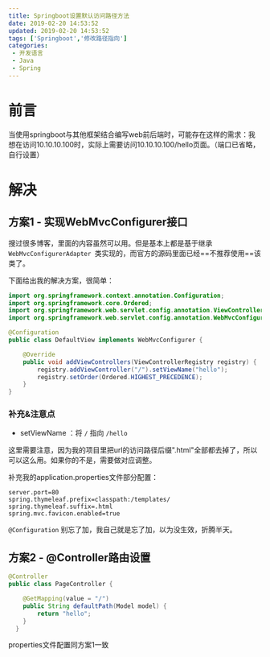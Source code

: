 ```yaml
---
title: Springboot设置默认访问路径方法
date: 2019-02-20 14:53:52
updated: 2019-02-20 14:53:52
tags: ['Springboot','修改路径指向']
categories: 
 - 开发语言
 - Java
 - Spring
---
```


# 前言

当使用springboot与其他框架结合编写web前后端时，可能存在这样的需求：我想在访问10.10.10.100时，实际上需要访问10.10.10.100/hello页面。（端口已省略，自行设置）

# 解决
## 方案1 - 实现WebMvcConfigurer接口
搜过很多博客，里面的内容虽然可以用。但是基本上都是基于继承`WebMvcConfigurerAdapter `类实现的，而官方的源码里面已经==不推荐使用==该类了。

下面给出我的解决方案，很简单：

```java
import org.springframework.context.annotation.Configuration;
import org.springframework.core.Ordered;
import org.springframework.web.servlet.config.annotation.ViewControllerRegistry;
import org.springframework.web.servlet.config.annotation.WebMvcConfigurer;

@Configuration
public class DefaultView implements WebMvcConfigurer {

    @Override
    public void addViewControllers(ViewControllerRegistry registry) {
        registry.addViewController("/").setViewName("hello");
        registry.setOrder(Ordered.HIGHEST_PRECEDENCE);
    }
}
```
### 补充&注意点
-  setViewName ：将 `/` 指向 `/hello`

这里需要注意，因为我的项目里把url的访问路径后缀".html"全部都去掉了，所以可以这么用。如果你的不是，需要做对应调整。
 
补充我的application.properties文件部分配置：
       
    server.port=80
    spring.thymeleaf.prefix=classpath:/templates/
    spring.thymeleaf.suffix=.html
    spring.mvc.favicon.enabled=true

`@Configuration` 别忘了加，我自己就是忘了加，以为没生效，折腾半天。

## 方案2 - @Controller路由设置

```java
@Controller
public class PageController {

    @GetMapping(value = "/")
    public String defaultPath(Model model) {
        return "hello";
    }
  }
```
properties文件配置同方案1一致
